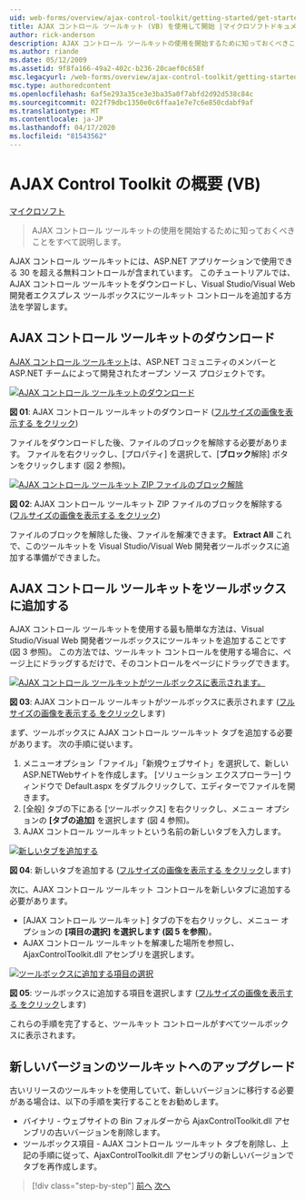 ```yaml
---
uid: web-forms/overview/ajax-control-toolkit/getting-started/get-started-with-the-ajax-control-toolkit-vb
title: AJAX コントロール ツールキット (VB) を使用して開始 |マイクロソフトドキュメント
author: rick-anderson
description: AJAX コントロール ツールキットの使用を開始するために知っておくべきことをすべて説明します。
ms.author: riande
ms.date: 05/12/2009
ms.assetid: 9f8fa166-49a2-402c-b236-20caef0c658f
msc.legacyurl: /web-forms/overview/ajax-control-toolkit/getting-started/get-started-with-the-ajax-control-toolkit-vb
msc.type: authoredcontent
ms.openlocfilehash: 6af5e293a35ce3e3ba35a0f7abfd2d92d538c84c
ms.sourcegitcommit: 022f79dbc1350e0c6ffaa1e7e7c6e850cdabf9af
ms.translationtype: MT
ms.contentlocale: ja-JP
ms.lasthandoff: 04/17/2020
ms.locfileid: "81543562"
---
```

# <a name="get-started-with-the-ajax-control-toolkit-vb"></a>AJAX Control Toolkit の概要 (VB)

[マイクロソフト](https://github.com/microsoft)

> AJAX コントロール ツールキットの使用を開始するために知っておくべきことをすべて説明します。

AJAX コントロール ツールキットには、ASP.NET アプリケーションで使用できる 30 を超える無料コントロールが含まれています。 このチュートリアルでは、AJAX コントロール ツールキットをダウンロードし、Visual Studio/Visual Web 開発者エクスプレス ツールボックスにツールキット コントロールを追加する方法を学習します。

## <a name="downloading-the-ajax-control-toolkit"></a>AJAX コントロール ツールキットのダウンロード

[AJAX コントロール ツールキット](http://devexpress.com/act)は、ASP.NET コミュニティのメンバーとASP.NET チームによって開発されたオープン ソース プロジェクトです。

[![AJAX コントロール ツールキットのダウンロード](get-started-with-the-ajax-control-toolkit-vb/_static/image1.jpg)](get-started-with-the-ajax-control-toolkit-vb/_static/image1.png)

**図 01**: AJAX コントロール ツールキットのダウンロード ([フルサイズの画像を表示する をクリック](get-started-with-the-ajax-control-toolkit-vb/_static/image2.png))

ファイルをダウンロードした後、ファイルのブロックを解除する必要があります。 ファイルを右クリックし、[プロパティ] を選択して、[**ブロック**解除] ボタンをクリックします (図 2 参照)。

[![AJAX コントロール ツールキット ZIP ファイルのブロック解除](get-started-with-the-ajax-control-toolkit-vb/_static/image2.jpg)](get-started-with-the-ajax-control-toolkit-vb/_static/image3.png)

**図 02**: AJAX コントロール ツールキット ZIP ファイルのブロックを解除する ([フルサイズの画像を表示する をクリック](get-started-with-the-ajax-control-toolkit-vb/_static/image4.png))

ファイルのブロックを解除した後、ファイルを解凍できます。 **Extract All** これで、このツールキットを Visual Studio/Visual Web 開発者ツールボックスに追加する準備ができました。

## <a name="adding-the-ajax-control-toolkit-to-the-toolbox"></a>AJAX コントロール ツールキットをツールボックスに追加する

AJAX コントロール ツールキットを使用する最も簡単な方法は、Visual Studio/Visual Web 開発者ツールボックスにツールキットを追加することです (図 3 参照)。 この方法では、ツールキット コントロールを使用する場合に、ページ上にドラッグするだけで、そのコントロールをページにドラッグできます。

[![AJAX コントロール ツールキットがツールボックスに表示されます。](get-started-with-the-ajax-control-toolkit-vb/_static/image3.jpg)](get-started-with-the-ajax-control-toolkit-vb/_static/image5.png)

**図 03**: AJAX コントロール ツールキットがツールボックスに表示されます ([フルサイズの画像を表示する をクリック](get-started-with-the-ajax-control-toolkit-vb/_static/image6.png)します)

まず、ツールボックスに AJAX コントロール ツールキット タブを追加する必要があります。 次の手順に従います。

1. メニューオプション「ファイル」「新規ウェブサイト」を選択して、新しいASP.NETWebサイトを作成します。 [ソリューション エクスプローラー] ウィンドウで Default.aspx をダブルクリックして、エディターでファイルを開きます。
2. [全般] タブの下にある [ツールボックス] を右クリックし、メニュー オプションの **[タブの追加]** を選択します (図 4 参照)。
3. AJAX コントロール ツールキットという名前の新しいタブを入力します。

[![新しいタブを追加する](get-started-with-the-ajax-control-toolkit-vb/_static/image4.jpg)](get-started-with-the-ajax-control-toolkit-vb/_static/image7.png)

**図 04**: 新しいタブを追加する ([フルサイズの画像を表示する をクリック](get-started-with-the-ajax-control-toolkit-vb/_static/image8.png)します)

次に、AJAX コントロール ツールキット コントロールを新しいタブに追加する必要があります。

- [AJAX コントロール ツールキット] タブの下を右クリックし、メニュー オプションの **[項目の選択] を選択します (図 5 を参照**)。
- AJAX コントロール ツールキットを解凍した場所を参照し、AjaxControlToolkit.dll アセンブリを選択します。

[![ツールボックスに追加する項目の選択](get-started-with-the-ajax-control-toolkit-vb/_static/image5.jpg)](get-started-with-the-ajax-control-toolkit-vb/_static/image9.png)

**図 05**: ツールボックスに追加する項目を選択します ([フルサイズの画像を表示する をクリック](get-started-with-the-ajax-control-toolkit-vb/_static/image10.png)します)

これらの手順を完了すると、ツールキット コントロールがすべてツールボックスに表示されます。

## <a name="upgrading-to-a-new-version-of-the-toolkit"></a>新しいバージョンのツールキットへのアップグレード

古いリリースのツールキットを使用していて、新しいバージョンに移行する必要がある場合は、以下の手順を実行することをお勧めします。

- バイナリ - ウェブサイトの Bin フォルダーから AjaxControlToolkit.dll アセンブリの古いバージョンを削除します。
- ツールボックス項目 - AJAX コントロール ツールキット タブを削除し、上記の手順に従って、AjaxControlToolkit.dll アセンブリの新しいバージョンでタブを再作成します。

> [!div class="step-by-step"]
> [前へ](creating-a-custom-ajax-control-toolkit-control-extender-cs.md)
> [次へ](using-ajax-control-toolkit-controls-and-control-extenders-vb.md)
